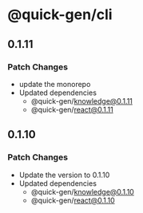 # @quick-gen/cli

## 0.1.11

### Patch Changes

- update the monorepo
- Updated dependencies
  - @quick-gen/knowledge@0.1.11
  - @quick-gen/react@0.1.11

## 0.1.10

### Patch Changes

- Update the version to 0.1.10
- Updated dependencies
  - @quick-gen/knowledge@0.1.10
  - @quick-gen/react@0.1.10
